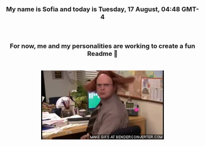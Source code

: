 


<div align="center">
<h3 >My name is Sofia and today is Tuesday, 17 August, 04:48 GMT-4</h3><br>
<h3 >For now, me and my personalities are working to create a fun Readme 👋
</h3><br>
<img src='img/dwight.gif' alt='working...'/>
</div>
